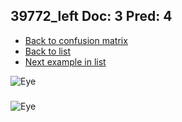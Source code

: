 ## 39772_left Doc: 3 Pred: 4
- [Back to confusion matrix](https://github.com/juliandewit/kaggle_retinopathy/blob/master/matrix.md)
- [Back to list](https://github.com/juliandewit/kaggle_retinopathy/blob/master/lists/34/list.md)
- [Next example in list](https://github.com/juliandewit/kaggle_retinopathy/blob/master/lists/34/39/3992_left.md)

![Eye](https://retinopaty.blob.core.windows.net/size1024/39772_left_3.jpeg)

### 

![Eye]()

